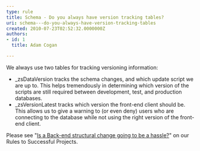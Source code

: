 ```yaml
---
type: rule
title: Schema - Do you always have version tracking tables?
uri: schema---do-you-always-have-version-tracking-tables
created: 2010-07-23T02:52:32.0000000Z
authors:
- id: 1
  title: Adam Cogan

---
```




<span class='intro'> 
  <p>We always use two tables for tracking versioning information&#58;</p>
<ul>
    <li>_zsDataVersion tracks the schema changes, and which update script we are up to. This helps tremendously in determining which version of the scripts are still required between development, test, and production databases. </li>
    <li>_zsVersionLatest tracks which version the front-end client should be. This allows us to give a warning to (or even deny) users who are connecting to the database while not using the right version of the front-end client. </li>
</ul>
<p>Please see &quot;<a href="http&#58;//www.ssw.com.au/ssw/Standards/Rules/RulestoSuccessfulProjects.aspx#back-end">Is a Back-end structural change going to be a hassle?</a>&quot; on our Rules to Successful Projects.</p>
 </span>




